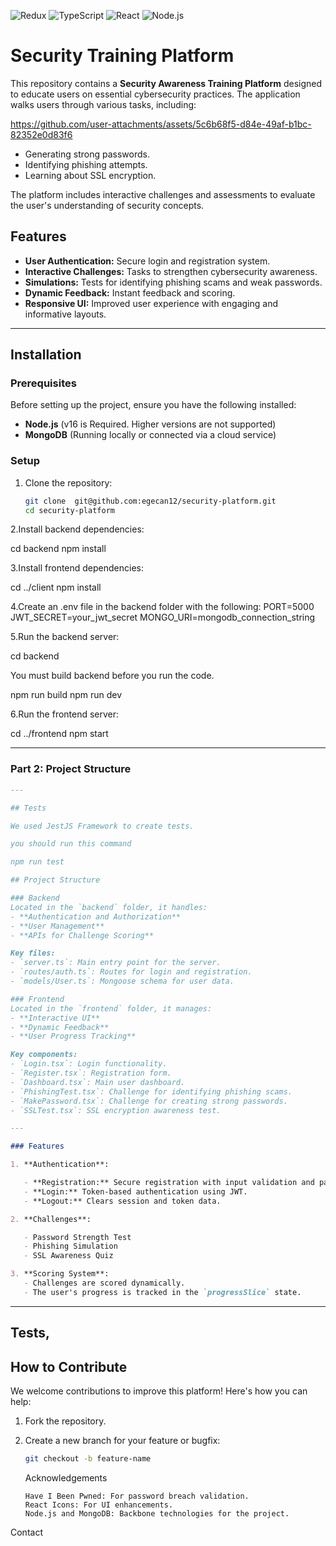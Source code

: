 ![Redux](https://img.shields.io/badge/Redux-593D88?style=for-the-badge&logo=redux&logoColor=white)
![TypeScript](https://img.shields.io/badge/TypeScript-3178C6?style=for-the-badge&logo=typescript&logoColor=white)
![React](https://img.shields.io/badge/React-61DAFB?style=for-the-badge&logo=react&logoColor=black)
![Node.js](https://img.shields.io/badge/Node.js-339933?style=for-the-badge&logo=node.js&logoColor=white)

# Security Training Platform

This repository contains a **Security Awareness Training Platform** designed to educate users on essential cybersecurity practices. The application walks users through various tasks, including:

https://github.com/user-attachments/assets/5c6b68f5-d84e-49af-b1bc-82352e0d83f6

- Generating strong passwords.
- Identifying phishing attempts.
- Learning about SSL encryption.

The platform includes interactive challenges and assessments to evaluate the user's understanding of security concepts.

## Features

- **User Authentication:** Secure login and registration system.
- **Interactive Challenges:** Tasks to strengthen cybersecurity awareness.
- **Simulations:** Tests for identifying phishing scams and weak passwords.
- **Dynamic Feedback:** Instant feedback and scoring.
- **Responsive UI:** Improved user experience with engaging and informative layouts.

---

## Installation

### Prerequisites

Before setting up the project, ensure you have the following installed:

- **Node.js** (v16 is Required. Higher versions are not supported)
- **MongoDB** (Running locally or connected via a cloud service)

### Setup

1. Clone the repository:

   ```bash
   git clone  git@github.com:egecan12/security-platform.git
   cd security-platform
   ```

2.Install backend dependencies:

cd backend
npm install

3.Install frontend dependencies:

cd ../client
npm install

4.Create an .env file in the backend folder with the following:
PORT=5000
JWT_SECRET=your_jwt_secret
MONGO_URI=mongodb_connection_string

5.Run the backend server:

cd backend

You must build backend before you run the code.

npm run build
npm run dev

6.Run the frontend server:

cd ../frontend
npm start

---

### Part 2: Project Structure

```markdown
---

## Tests

We used JestJS Framework to create tests.

you should run this command

npm run test

## Project Structure

### Backend
Located in the `backend` folder, it handles:
- **Authentication and Authorization**
- **User Management**
- **APIs for Challenge Scoring**

Key files:
- `server.ts`: Main entry point for the server.
- `routes/auth.ts`: Routes for login and registration.
- `models/User.ts`: Mongoose schema for user data.

### Frontend
Located in the `frontend` folder, it manages:
- **Interactive UI**
- **Dynamic Feedback**
- **User Progress Tracking**

Key components:
- `Login.tsx`: Login functionality.
- `Register.tsx`: Registration form.
- `Dashboard.tsx`: Main user dashboard.
- `PhishingTest.tsx`: Challenge for identifying phishing scams.
- `MakePassword.tsx`: Challenge for creating strong passwords.
- `SSLTest.tsx`: SSL encryption awareness test.

---

### Features

1. **Authentication**:

   - **Registration:** Secure registration with input validation and password hashing.
   - **Login:** Token-based authentication using JWT.
   - **Logout:** Clears session and token data.

2. **Challenges**:

   - Password Strength Test
   - Phishing Simulation
   - SSL Awareness Quiz

3. **Scoring System**:
   - Challenges are scored dynamically.
   - The user's progress is tracked in the `progressSlice` state.
```

---

## Tests,

## How to Contribute

We welcome contributions to improve this platform! Here's how you can help:

1.  Fork the repository.
2.  Create a new branch for your feature or bugfix:

    ```bash
    git checkout -b feature-name
    ```

    Acknowledgements

        Have I Been Pwned: For password breach validation.
        React Icons: For UI enhancements.
        Node.js and MongoDB: Backbone technologies for the project.

Contact
